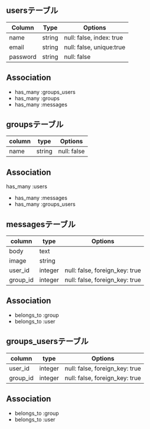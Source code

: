 
## usersテーブル

|Column|Type|Options|
|------|----|-------|
|name|string|null: false, index: true|
|email|string|null: false, unique:true|
|password|string|null: false|

## Association
- has_many :groups_users
- has_many :groups
- has_many :messages

## groupsテーブル

|column|type|Options|
|------|----|-------|
|name|string|null: false|

## Association
has_many :users
- has_many :messages
- has_many :groups_users

## messagesテーブル

|column|type|Options|
|------|----|-------|
|body|text||
|image|string||
|user_id|integer|null: false, foreign_key: true|
|group_id|integer|null: false, foreign_key: true|

## Association
- belongs_to :group
- belongs_to :user

## groups_usersテーブル

|column|type|Options|
|------|----|-------|
|user_id|integer|null: false, foreign_key: true|
|group_id|integer|null: false, foreign_key: true|

## Association
- belongs_to :group
- belongs_to :user


